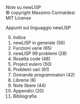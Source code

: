 Note su newLISP  
© copyright Massimo Corinaldesi  
MIT License  
    
Appunti sul linguaggio newLISP  
  
00) Indice  
01) newLISP in generale (56)  
02) Funzioni varie (65)  
03) newLISP 99 problemi (28)  
04) Rosetta code (48)  
05) Project eulero (50)  
06) Problemi vari (61)  
07) Domande programmatori (42)  
08) Librerie (6)  
09) Note libere (44)  
10) Appendici (20)  
11) Bibliografia  

